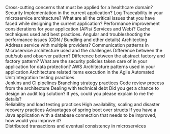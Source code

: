 Cross-cutting concerns that must be applied for a healthcare domain? 
Security Implementation in the current application? 
Log Traceability in your microservice architecture? 
What are all the critical issues that you have faced while designing the current application? 
Performance improvement considerations for your application (APIs/ Services and Web)? 
Cache techniques used and best practices. 
Angular and troubleshooting the performance issues (CDN / Bundling and other details) 
Architecting Address service with multiple providers? 
Communication patterns in Microservice architecture used and the challenges 
Difference between the pub/sub and observer pattern? 
Difference between the abstract factory and factory pattern? 
What are the security policies taken care of in your application for data protection? 
AWS Architecture patterns used in your application 
Architecture related items execution in the Agile 
Automated Unit/Integration testing practices  
Jenkins and CI pipelines 
Branching strategy practices 
Code review process from the architecture 
Dealing with technical debt 
Did you get a chance to design an audit log solution? If yes, could you please explain to me the details?  
Reliability and load testing practices 
High availability, scaling and disaster recovery practices 
Advantages of spring boot over structs 
If you have a Java application with a database connection that needs to be improved, how would you improve it?  
Distributed transactions and eventual consistency in microservices
